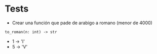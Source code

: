 # Tests

- Crear una función que pade de arabigo a romano (menor de 4000)
```
to_roman(n: int) -> str
```
* 1 -> 'I'
* 5 -> 'V'
